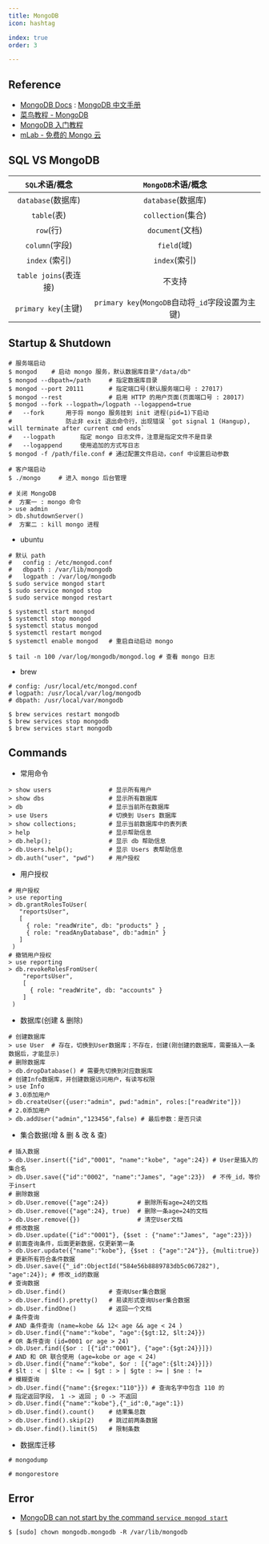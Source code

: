 ```yaml
---
title: MongoDB
icon: hashtag

index: true
order: 3

---
```


<!-- more -->

## Reference

- [MongoDB Docs](https://docs.mongodb.com) : [MongoDB 中文手册](http://www.mongoing.com/docs)
- [菜鸟教程 - MongoDB](http://www.runoob.com/mongodb/mongodb-tutorial.html)
- [MongoDB 入门教程](http://wiki.jikexueyuan.com/list/mongodb/)
- [mLab - 免费的 Mongo 云](https://mlab.com)

## SQL VS MongoDB

| `SQL`术语/概念 | `MongoDB`术语/概念 
| :---: | :---: 
| `database`(数据库)      | `database`(数据库) 
| `table`(表)             | `collection`(集合) 
| `row`(行)               | `document`(文档) 
| `column`(字段)          | `field`(域) 
| `index`	(索引)         | `index`(索引) 
| `table joins`(表连接)   | 不支持 
| `primary key`(主键)     | `primary key`(`MongoDB`自动将`_id`字段设置为主键) 

## Startup & Shutdown

``` shell
# 服务端启动
$ mongod    # 启动 mongo 服务，默认数据库目录"/data/db"
$ mongod --dbpath=/path     # 指定数据库目录
$ mongod --port 20111       # 指定端口号(默认服务端口号 : 27017)
$ mongod --rest             # 启用 HTTP 的用户页面(页面端口号 : 28017)
$ mongod --fork --logpath=/logpath --logappend=true
#   --fork      用于将 mongo 服务挂到 init 进程(pid=1)下启动
#               防止非 exit 退出命令行，出现错误 `got signal 1 (Hangup), will terminate after current cmd ends`
#   --logpath       指定 mongo 日志文件，注意是指定文件不是目录
#   --logappend     使用追加的方式写日志
$ mongod -f /path/file.conf # 通过配置文件启动，conf 中设置启动参数

# 客户端启动
$ ./mongo     # 进入 mongo 后台管理

# 关闭 MongoDB
#  方案一 : mongo 命令
> use admin
> db.shutdownServer()
#  方案二 : kill mongo 进程
```

- ubuntu

``` shell
# 默认 path
#   config : /etc/mongod.conf
#   dbpath : /var/lib/mongodb
#   logpath : /var/log/mongodb
$ sudo service mongod start
$ sudo service mongod stop
$ sudo service mongod restart

$ systemctl start mongod
$ systemctl stop mongod
$ systemctl status mongod
$ systemctl restart mongod
$ systemctl enable mongod   # 重启自动启动 mongo

$ tail -n 100 /var/log/mongodb/mongod.log # 查看 mongo 日志
```

- brew

``` shell
# config: /usr/local/etc/mongod.conf
# logpath: /usr/local/var/log/mongodb
# dbpath: /usr/local/var/mongodb

$ brew services restart mongodb
$ brew services stop mongodb
$ brew services start mongodb
```

## Commands

- 常用命令

``` shell
> show users                # 显示所有用户
> show dbs                  # 显示所有数据库
> db                        # 显示当前所在数据库
> use Users                 # 切换到 Users 数据库
> show collections;         # 显示当前数据库中的表列表
> help                      # 显示帮助信息
> db.help();                # 显示 db 帮助信息
> db.Users.help();          # 显示 Users 表帮助信息 
> db.auth("user", "pwd")    # 用户授权  
```

- 用户授权

``` shell
# 用户授权
> use reporting
> db.grantRolesToUser(
   "reportsUser",
   [
     { role: "readWrite", db: "products" } ,
     { role: "readAnyDatabase", db:"admin" }
   ]
 )
# 撤销用户授权
> use reporting
> db.revokeRolesFromUser(
    "reportsUser",
    [
      { role: "readWrite", db: "accounts" }
    ]
 )
```

- 数据库(创建 & 删除)

``` shell
# 创建数据库
> use User  # 存在，切换到User数据库；不存在，创建(刚创建的数据库，需要插入一条数据后，才能显示)
# 删除数据库
> db.dropDatabase() # 需要先切换到对应数据库
# 创建Info数据库，并创建数据访问用户，有读写权限
> use Info
# 3.0添加用户
> db.createUser({user:"admin", pwd:"admin", roles:["readWrite"]})
# 2.0添加用户
> db.addUser("admin","123456",false) # 最后参数：是否只读
```

- 集合数据(增 & 删 & 改 & 查)

``` shell
# 插入数据
> db.User.insert({"id","0001", "name":"kobe", "age":24}) # User是插入的集合名
> db.User.save({"id":"0002", "name":"James", "age":23})  # 不传_id，等价于insert
# 删除数据
> db.User.remove({"age":24})        # 删除所有age=24的文档
> db.User.remove({"age":24}, true)  # 删除一条age=24的文档
> db.User.remove({})                # 清空User文档
# 修改数据
> db.User.update({"id":"0001"}, {$set : {"name":"James", "age":23}})  # 前面查询条件，后面更新数据，仅更新第一条
> db.User.update({"name":"kobe"}, {$set : {"age":"24"}}, {multi:true}) # 更新所有符合条件数据
> db.User.save({"_id":ObjectId("584e56b8889783db5c067282"), "age":24}); # 修改_id的数据
# 查询数据
> db.User.find()            # 查询User集合数据
> db.User.find().pretty()   # 易读形式查询User集合数据
> db.User.findOne()         # 返回一个文档
# 条件查询
# AND 条件查询 (name=kobe && 12< age && age < 24 )
> db.User.find({"name":"kobe", "age":{$gt:12, $lt:24}})     
# OR 条件查询 (id=0001 or age > 24)
> db.User.find({$or : [{"id":"0001"}, {"age":{$gt:24}}]})  
# AND 和 OR 联合使用 (age=kobe or age < 24)
> db.User.find({"name":"kobe", $or : [{"age":{$lt:24}}]})   
# $lt : < | $lte : <= | $gt : > | $gte : >= | $ne : !=
# 模糊查询
> db.User.find({"name":{$regex:"110"}}) # 查询名字中包含 110 的
# 指定返回字段， 1 -> 返回 ; 0 -> 不返回
> db.User.find({"name":"kobe"},{"_id":0,"age":1}) 
> db.User.find().count()    # 结果集总数
> db.User.find().skip(2)    # 跳过前两条数据
> db.User.find().limit(5)   # 限制条数 
```

- 数据库迁移

``` shell
# mongodump

# mongorestore

```

## Error

- [MongoDB can not start by the command `service mongod start`](https://stackoverflow.com/questions/51184838/mongodb-can-not-start-by-the-command-service-mongod-start)

``` shell
$ [sudo] chown mongodb.mongodb -R /var/lib/mongodb
```


